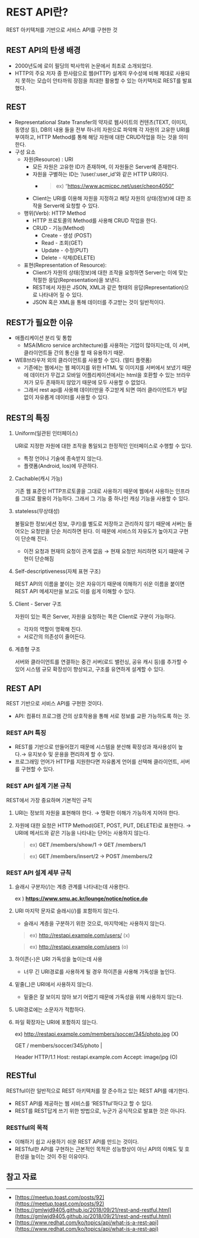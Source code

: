 # REST API란?

REST 아키텍처를 기반으로 서비스 API를 구현한 것

## REST API의 탄생 배경

- 2000년도에 로이 필딩의 박사학위 논문에서 최초로 소개되었다.
- HTTP의 주요 저자 중 한사람으로 웹(HTTP) 설계의 우수성에 비해 제대로 사용되지 못하는 모습이 안타까워 장점을 최대한 활용할 수 있는 아키텍처로 REST를 발표했다.

## REST

- Representational State Transfer의 약자로 웹사이트의 컨텐츠(TEXT, 이미지, 동영상 등), DB의 내용 들을 전부 하나의 자원으로 파악해 각 자원의 고유한 URI를 부여하고,  HTTP Method를 통해 해당 자원에 대한 CRUD작업을 하는 것을 의미한다.
- 구성 요소
    - 자원(Resource) : URI
        - 모든 자원은 고유한 ID가 존재하며, 이 자원들은 Server에 존재한다.
        - 자원을 구별하는 ID는 ‘/user/:user_id’와 같은 HTTP URI이다.
            - > ex) “https://www.acmicpc.net/user/cheon4050”
        - Client는 URI를 이용해 자원을 지정하고 해당 자원의 상태(정보)에 대한 조작을 Server에 요청할 수 있다.
    - 행위(Verb): HTTP Method
        - HTTP 프로토콜의 Method를 사용해 CRUD 작업을 한다.
        - CRUD - 기능(Method)
            - Create - 생성 (POST)
            - Read - 조회(GET)
            - Update - 수정(PUT)
            - Delete - 삭제(DELETE)
    - 표현(Representation of Resource):
        - Client가 자원의 상태(정보)에 대한 조작을 요청하면 Server는 이에 맞는 적절한 응답(Representation)을 보낸다.
        - REST에서 자원은 JSON, XML과 같은 형태의 응답(Representation)으로 나타내어 질 수 있다.
        - JSON 혹은 XML을 통해 데이터를 주고받는 것이 일반적이다.

## REST가 필요한 이유

- 애플리케이션 분리 및 통합
    - MSA(Micro service architecture)를 사용하는 기업이 많아지는데,  이 서버, 클라이언트들 간의 통신을 할 때 유용하기 때문.
- WEB브라우저 외의 클라이언트를 사용할 수 있다. (멀티 플랫폼)
    - 기존에는 웹에서는 웹 페이지를 위한 HTML 및 이미지를 서버에서 보냈기 때문에 데이터가 무겁고 모바일 어플리케이션에서는 html을 호환할 수 있는 브라우저가 모두 존재하지 않았기 때문에 모두 사용할 수 없었다.
    - 그래서 rest api를 사용해 데이터만을 주고받게 되면 여러 클라이언트가 부담 없이 자유롭게 데이터를 사용할 수 있다.

## REST의 특징

1. Uniform(일관된 인터페이스)

   URI로 지정한 자원에 대한 조작을 통일되고 한정적인 인터페이스로 수행할 수 있다.

    - 특정 언어나 기술에 종속받지 않는다.
    - 플랫폼(Android, Ios)에 무관하다.
2. Cachable(캐시 가능)

   기존 웹 표준인 HTTP프로토콜을 그대로 사용하기 때문에 웹에서 사용하는 인프라를 그대로 활용이 가능하다. 그래서 그 기능 중 하나인 캐싱 기능을 사용할 수 있다.

3. stateless(무상태성)

   불필요한 정보(세션 정보, 쿠키)를 별도로 저장하고 관리하지 않기 때문에 서버는 들어오는 요청만을 단순 처리하면 된다. 이 때문에 서비스의 자유도가 높아지고 구현이 단순해 진다.

    - 이전 요청과 현재의 요청이 관계 없음 → 현재 요청만 처리하면 되기 떄문에 구현이 단순해짐
4. Self-descriptiveness(자체 표현 구조)

   REST API의 이름을 붙이는 것은 자유이기 때문에 이해하기 쉬운 이름을 붙이면 REST API 메세지만을 보고도 이를 쉽게 이해할 수 있다.

5. Client - Server 구조

   자원이 있는 쪽은 Server, 자원을 요청하는 쪽은 Client로 구분이 가능하다.

    - 각자의 역할이 명확해 진다.
    - 서로간의 의존성이 줄어든다.
6. 계층형 구조

   서버와 클라이언트를 연결하는 중간 서버(로드 밸런싱, 공유 캐시 등)를 추가할 수 있어 시스템 규모 확장성이 향상되고, 구조를 유연하게 설계할 수 있다.


## REST API

REST 기반으로 서비스 API를 구현한 것이다.

- API: 컴퓨터 프로그램 간의 상호작용을 통해 서로 정보를 교환 가능하도록  하는 것.

### REST API 특징

- REST를 기반으로 만들어졌기 때문에 시스템을 분산해 확장성과 재사용성이 높다.→ 유지보수 및 운용을 편리하게 할 수 있다.
- 프로그래밍 언어가 HTTP를 지원한다면 자유롭게 언어를 선택해 클라이언트, 서버를 구현할 수 있다.

### REST API 설계 기본 규칙

REST에서 가장 중요하며 기본적인 규칙

1. URI는 정보의 자원을 표현해야 한다. → 명확한 이해가 가능하게 지어야 한다.
2. 자원에 대한 요청은 HTTP Method(GET, POST, PUT, DELETE)로 표현한다. → URI에 메서드와 같은 기능을 나타내는 단어는 사용하지 않는다.

   > ex) **GET /members/show/1 → GET /members/1**

   > ex) **GET /members/insert/2 → POST /members/2**


### REST API 설계 세부 규칙

1. 슬래시 구분자(/)는 계층 관계를 나타내는데 사용한다.

   ex ) **https://www.smu.ac.kr/lounge/notice/notice.do**

2. URI 마지막 문자로 슬래시(/)를 포함하지 않는다.
    - 슬래시 계층을 구분하기 위한 것으로, 마지막에는 사용하지 않는다.

   > ex) http://restapi.example.com/users/ (x)

   > ex) http://restapi.example.com/users (o)

3. 하이픈(-)은 URI 가독성을 높이는데 사용
    - 너무 긴 URI경로를 사용하게 될 경우 하이픈을 사용해 가독성을 높인다.
4. 밑줄(_)은 URI에서 사용하지 않는다.
    - 밑줄은 잘 보이지 않아 보기 어렵기 때문에 가독성을 위해 사용하지 않는다.
5. URI경로에는 소문자가 적합하다.
6. 파일 확장자는 URI에 포함하지 않는다.

   ex) http://restapi.example.com/members/soccer/345/photo.jpg (X)

   GET / members/soccer/345/photo  |

   Header HTTP/1.1 Host: restapi.example.com  Accept: image/jpg (O)


## RESTful

RESTful이란 일반적으로 REST 아키텍처를 잘 준수하고 있는 REST API를 얘기한다.

- REST API를 제공하는 웹 서비스를 ‘RESTful’하다고 할 수 있다.
- REST를 REST답게 쓰기 위한 방법으로, 누군가 공식적으로 발표한 것은 아니다.

### RESTful의 목적

- 이해하기 쉽고 사용하기 쉬운 REST API를 만드는 것이다.
- RESTful한 API를 구현하는 근본적인 목적은 성능향상이 아닌 API의 이해도 및 호환성을 높이는 것이 주된 이유이다.

## 참고 자료

---

- [https://meetup.toast.com/posts/92](https://meetup.toast.com/posts/92)
- [https://gmlwjd9405.github.io/2018/09/21/rest-and-restful.html](https://gmlwjd9405.github.io/2018/09/21/rest-and-restful.html)
- [https://www.redhat.com/ko/topics/api/what-is-a-rest-api](https://www.redhat.com/ko/topics/api/what-is-a-rest-api)